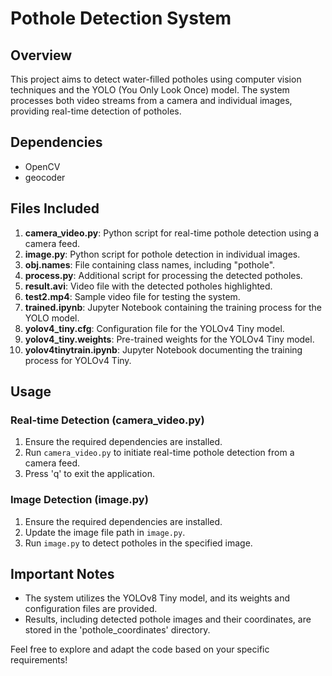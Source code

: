 # Pothole Detection System

## Overview
This project aims to detect water-filled potholes using computer vision techniques and the YOLO (You Only Look Once) model. The system processes both video streams from a camera and individual images, providing real-time detection of potholes.

## Dependencies
- OpenCV
- geocoder

## Files Included
1. **camera_video.py**: Python script for real-time pothole detection using a camera feed.
2. **image.py**: Python script for pothole detection in individual images.
3. **obj.names**: File containing class names, including "pothole".
4. **process.py**: Additional script for processing the detected potholes.
5. **result.avi**: Video file with the detected potholes highlighted.
6. **test2.mp4**: Sample video file for testing the system.
7. **trained.ipynb**: Jupyter Notebook containing the training process for the YOLO model.
8. **yolov4_tiny.cfg**: Configuration file for the YOLOv4 Tiny model.
9. **yolov4_tiny.weights**: Pre-trained weights for the YOLOv4 Tiny model.
10. **yolov4tinytrain.ipynb**: Jupyter Notebook documenting the training process for YOLOv4 Tiny.

## Usage
### Real-time Detection (camera_video.py)
1. Ensure the required dependencies are installed.
2. Run `camera_video.py` to initiate real-time pothole detection from a camera feed.
3. Press 'q' to exit the application.

### Image Detection (image.py)
1. Ensure the required dependencies are installed.
2. Update the image file path in `image.py`.
3. Run `image.py` to detect potholes in the specified image.

## Important Notes
- The system utilizes the YOLOv8 Tiny model, and its weights and configuration files are provided.
- Results, including detected pothole images and their coordinates, are stored in the 'pothole_coordinates' directory.

Feel free to explore and adapt the code based on your specific requirements!

